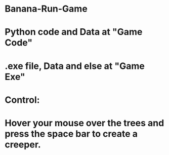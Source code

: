# Banana-Run-Game
# Python code and Data at "Game Code"
# .exe file, Data and else at "Game Exe"
# Control:
# Hover your mouse over the trees and press the space bar to create a creeper.
